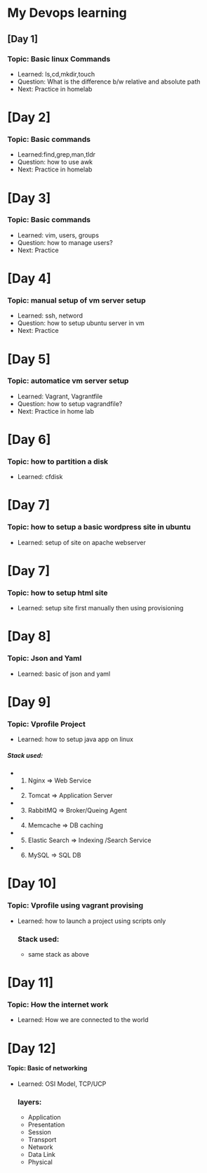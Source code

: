 # My Devops learning
## [Day 1]
### Topic: Basic linux Commands
- Learned: ls,cd,mkdir,touch
- Question: What is the difference b/w relative and absolute path
- Next: Practice in homelab

# [Day 2]
### Topic: Basic commands
- Learned:find,grep,man,tldr
- Question: how to use awk
- Next: Practice in homelab

# [Day 3]
### Topic: Basic commands 
- Learned: vim, users, groups
- Question: how to manage users?
- Next: Practice

# [Day 4]
### Topic: manual setup of vm server setup
- Learned: ssh, netword
- Question: how to setup ubuntu server in vm
- Next: Practice

# [Day 5]
### Topic: automatice vm server setup
- Learned: Vagrant, Vagrantfile
- Question: how to setup vagrandfile?
- Next: Practice in home lab

# [Day 6]
### Topic: how to partition a disk
- Learned: cfdisk

# [Day 7]
### Topic: how to setup a basic wordpress site in ubuntu
- Learned: setup of site on apache webserver

# [Day 7]
### Topic: how to setup html site
- Learned: setup site first manually then using provisioning

# [Day 8]
### Topic: Json and Yaml
- Learned: basic of json and yaml


# [Day 9]
### Topic: Vprofile Project
- Learned: how to setup java app on linux 
##### Stack used: 
- 1. Nginx => Web Service
- 2. Tomcat => Application Server
- 3. RabbitMQ => Broker/Queing Agent
- 4. Memcache => DB caching
- 5. Elastic Search => Indexing /Search Service
- 6. MySQL => SQL DB

# [Day 10]
  ### Topic: Vprofile using vagrant provising
  - Learned: how to launch a project using scripts only
    ### Stack used:
    - same stack as above

# [Day 11]
### Topic: How the internet work
- Learned: How we are connected to the world

# [Day 12]
#### Topic: Basic of networking
- Learned: OSI Model, TCP/UCP
  ### layers:
  - Application
  - Presentation
  - Session
  - Transport
  - Network
  - Data Link
  - Physical
